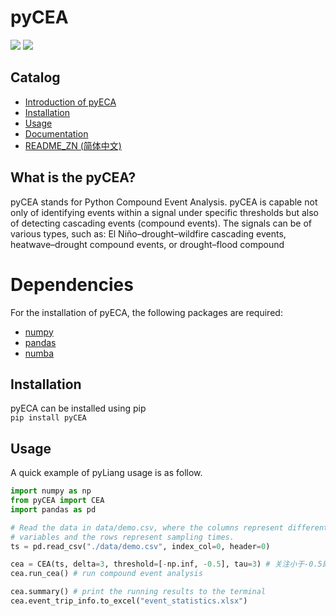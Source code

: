 # pyCEA
[![](https://img.shields.io/badge/Host-pyCEA%2FREADME-orange)](https://github.com/Koni2020/pyCEA/blob/master/README.md)
![](https://img.shields.io/badge/Python-3.10-blue)
## Catalog
- [Introduction of pyECA](#what-is-the-pycea)
- [Installation](#installation)
- [Usage](#usage)
- [Documentation](#usage)
- [README_ZN (简体中文)](readme/README_CN.md)
## What is the pyCEA?
pyCEA stands for Python Compound Event Analysis. pyCEA is capable not only of identifying events within a signal under specific thresholds but also of detecting cascading events (compound events). The signals can be of various types, such as: El Niño–drought–wildfire cascading events, heatwave–drought compound events, or drought–flood compound
# Dependencies
For the installation of pyECA, the following packages are required:
* [numpy](https://numpy.org/)
* [pandas]()
* [numba]()
## Installation
pyECA can be installed using pip\
```pip install pyCEA```
## Usage
A quick example of pyLiang usage is as follow. 
```python
import numpy as np
from pyCEA import CEA
import pandas as pd

# Read the data in data/demo.csv, where the columns represent different 
# variables and the rows represent sampling times.
ts = pd.read_csv("./data/demo.csv", index_col=0, header=0)

cea = CEA(ts, delta=3, threshold=[-np.inf, -0.5], tau=3) # 关注小于-0.5即干旱部分, 窗口为3的干旱连级
cea.run_cea() # run compound event analysis

cea.summary() # print the running results to the terminal
cea.event_trip_info.to_excel("event_statistics.xlsx")
```

